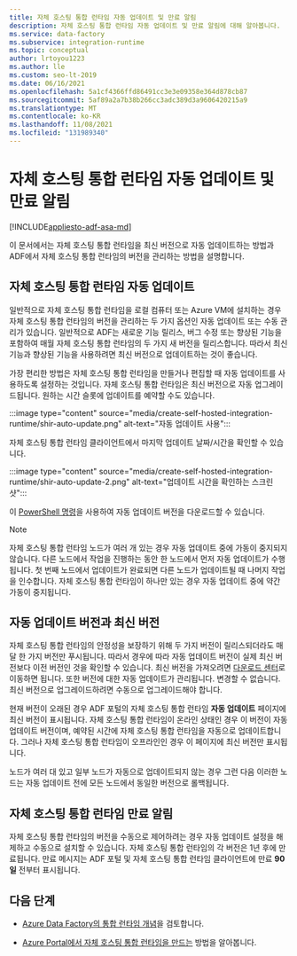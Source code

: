 ```yaml
---
title: 자체 호스팅 통합 런타임 자동 업데이트 및 만료 알림
description: 자체 호스팅 통합 런타임 자동 업데이트 및 만료 알림에 대해 알아봅니다.
ms.service: data-factory
ms.subservice: integration-runtime
ms.topic: conceptual
author: lrtoyou1223
ms.author: lle
ms.custom: seo-lt-2019
ms.date: 06/16/2021
ms.openlocfilehash: 5a1cf4366ffd86491cc3e3e09358e364d878cb87
ms.sourcegitcommit: 5af89a2a7b38b266cc3adc389d3a9606420215a9
ms.translationtype: MT
ms.contentlocale: ko-KR
ms.lasthandoff: 11/08/2021
ms.locfileid: "131989340"
---
```

# <a name="self-hosted-integration-runtime-auto-update-and-expire-notification"></a>자체 호스팅 통합 런타임 자동 업데이트 및 만료 알림

[!INCLUDE[appliesto-adf-asa-md](includes/appliesto-adf-asa-md.md)]

이 문서에서는 자체 호스팅 통합 런타임을 최신 버전으로 자동 업데이트하는 방법과 ADF에서 자체 호스팅 통합 런타임의 버전을 관리하는 방법을 설명합니다.

## <a name="self-hosted-integration-runtime-auto-update"></a>자체 호스팅 통합 런타임 자동 업데이트
일반적으로 자체 호스팅 통합 런타임을 로컬 컴퓨터 또는 Azure VM에 설치하는 경우 자체 호스팅 통합 런타임의 버전을 관리하는 두 가지 옵션인 자동 업데이트 또는 수동 관리가 있습니다. 일반적으로 ADF는 새로운 기능 릴리스, 버그 수정 또는 향상된 기능을 포함하여 매월 자체 호스팅 통합 런타임의 두 가지 새 버전을 릴리스합니다. 따라서 최신 기능과 향상된 기능을 사용하려면 최신 버전으로 업데이트하는 것이 좋습니다.

가장 편리한 방법은 자체 호스팅 통합 런타임을 만들거나 편집할 때 자동 업데이트를 사용하도록 설정하는 것입니다. 자체 호스팅 통합 런타임은 최신 버전으로 자동 업그레이드됩니다. 원하는 시간 슬롯에 업데이트를 예약할 수도 있습니다.

:::image type="content" source="media/create-self-hosted-integration-runtime/shir-auto-update.png" alt-text="자동 업데이트 사용":::

자체 호스팅 통합 런타임 클라이언트에서 마지막 업데이트 날짜/시간을 확인할 수 있습니다.

:::image type="content" source="media/create-self-hosted-integration-runtime/shir-auto-update-2.png" alt-text="업데이트 시간을 확인하는 스크린샷":::

이 [PowerShell 명령](/powershell/module/az.datafactory/get-azdatafactoryv2integrationruntime?view=azps-6.1.0&preserve-view=true#example-5--get-self-hosted-integration-runtime-with-detail-status)을 사용하여 자동 업데이트 버전을 다운로드할 수 있습니다. 

> [!NOTE]
> 자체 호스팅 통합 런타임 노드가 여러 개 있는 경우 자동 업데이트 중에 가동이 중지되지 않습니다. 다른 노드에서 작업을 진행하는 동안 한 노드에서 먼저 자동 업데이트가 수행됩니다. 첫 번째 노드에서 업데이트가 완료되면 다른 노드가 업데이트될 때 나머지 작업을 인수합니다. 자체 호스팅 통합 런타임이 하나만 있는 경우 자동 업데이트 중에 약간 가동이 중지됩니다.

## <a name="auto-update-version-vs-latest-version"></a>자동 업데이트 버전과 최신 버전
자체 호스팅 통합 런타임의 안정성을 보장하기 위해 두 가지 버전이 릴리스되더라도 매달 한 가지 버전만 푸시됩니다. 따라서 경우에 따라 자동 업데이트 버전이 실제 최신 버전보다 이전 버전인 것을 확인할 수 있습니다. 최신 버전을 가져오려면 [다운로드 센터](https://www.microsoft.com/download/details.aspx?id=39717)로 이동하면 됩니다. 또한 버전에 대한 자동 업데이트가 관리됩니다. 변경할 수 없습니다. 최신 버전으로 업그레이드하려면 수동으로 업그레이드해야 합니다. 

현재 버전이 오래된 경우 ADF 포털의 자체 호스팅 통합 런타임 **자동 업데이트** 페이지에 최신 버전이 표시됩니다. 자체 호스팅 통합 런타임이 온라인 상태인 경우 이 버전이 자동 업데이트 버전이며, 예약된 시간에 자체 호스팅 통합 런타임을 자동으로 업데이트합니다. 그러나 자체 호스팅 통합 런타임이 오프라인인 경우 이 페이지에 최신 버전만 표시됩니다.

노드가 여러 대 있고 일부 노드가 자동으로 업데이트되지 않는 경우 그런 다음 이러한 노드는 자동 업데이트 전에 모든 노드에서 동일한 버전으로 롤백됩니다. 

## <a name="self-hosted-integration-runtime-expire-notification"></a>자체 호스팅 통합 런타임 만료 알림
자체 호스팅 통합 런타임의 버전을 수동으로 제어하려는 경우 자동 업데이트 설정을 해제하고 수동으로 설치할 수 있습니다. 자체 호스팅 통합 런타임의 각 버전은 1년 후에 만료됩니다. 만료 메시지는 ADF 포털 및 자체 호스팅 통합 런타임 클라이언트에 만료 **90일** 전부터 표시됩니다.

## <a name="next-steps"></a>다음 단계

- [Azure Data Factory의 통합 런타임 개념](./concepts-integration-runtime.md)을 검토합니다.

- [Azure Portal에서 자체 호스팅 통합 런타임을 만드는](./create-self-hosted-integration-runtime.md) 방법을 알아봅니다.

